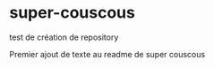 # super-couscous
test de création de repository 

Premier ajout de texte au readme de super couscous
